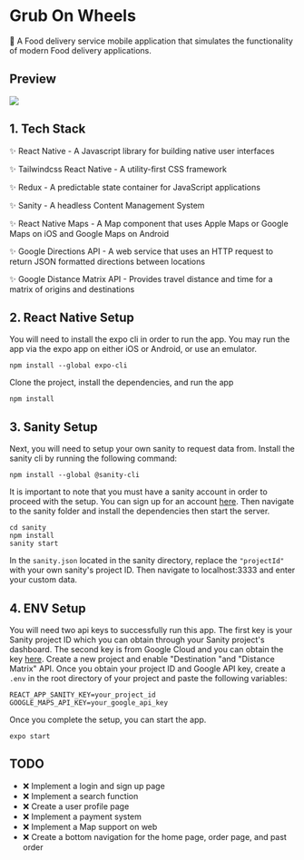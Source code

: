 # Grub On Wheels

📱 A Food delivery service mobile application that simulates the functionality of modern Food delivery applications.

## Preview

<img src="./doc/delivery-app.gif">

## 1. Tech Stack

✨ React Native - A Javascript library for building native user interfaces

✨ Tailwindcss React Native - A utility-first CSS framework

✨ Redux - A predictable state container for JavaScript applications

✨ Sanity - A headless Content Management System

✨ React Native Maps - A Map component that uses Apple Maps or Google Maps on iOS and Google Maps on Android

✨ Google Directions API - A web service that uses an HTTP request to return JSON formatted directions between locations

✨ Google Distance Matrix API - Provides travel distance and time for a matrix of origins and destinations

## 2. React Native Setup

You will need to install the expo cli in order to run the app. You may run the app via the expo app on either iOS or Android, or use an emulator.

```
npm install --global expo-cli
```

Clone the project, install the dependencies, and run the app

```
npm install
```

## 3. Sanity Setup

Next, you will need to setup your own sanity to request data from. Install the sanity cli by running the following command:

```
npm install --global @sanity-cli
```

It is important to note that you must have a sanity account in order to proceed with the setup. You can sign up for an account [here](https://www.sanity.io/). Then navigate to the sanity folder and install the dependencies then start the server.

```
cd sanity
npm install
sanity start
```

In the <code>sanity.json</code> located in the sanity directory, replace the <code>"projectId"</code> with your own sanity's project ID. Then navigate to localhost:3333 and enter your custom data.

## 4. ENV Setup

You will need two api keys to successfully run this app. The first key is your Sanity project ID which you can obtain through your Sanity project's dashboard. The second key is from Google Cloud and you can obtain the key [here](https://console.cloud.google.com/). Create a new project and enable "Destination "and "Distance Matrix" API. Once you obtain your project ID and Google API key, create a <code>.env</code> in the root directory of your project and paste the following variables:

```
REACT_APP_SANITY_KEY=your_project_id
GOOGLE_MAPS_API_KEY=your_google_api_key
```

Once you complete the setup, you can start the app.

```
expo start
```

## TODO

- ❌ Implement a login and sign up page
- ❌ Implement a search function
- ❌ Create a user profile page
- ❌ Implement a payment system
- ❌ Implement a Map support on web
- ❌ Create a bottom navigation for the home page, order page, and past order
